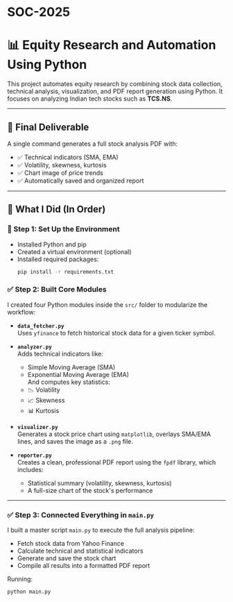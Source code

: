 # SOC-2025
# 📊 Equity Research and Automation Using Python

This project automates equity research by combining stock data collection, technical analysis, visualization, and PDF report generation using Python. It focuses on analyzing Indian tech stocks such as **TCS.NS**.

---

## 🚀 Final Deliverable

A single command generates a full stock analysis PDF with:
- ✅ Technical indicators (SMA, EMA)
- ✅ Volatility, skewness, kurtosis
- ✅ Chart image of price trends
- ✅ Automatically saved and organized report

---

## 📌 What I Did (In Order)

### 🔧 Step 1: Set Up the Environment
- Installed Python and pip
- Created a virtual environment (optional)
- Installed required packages:
  ```bash
  pip install -r requirements.txt

### ✅ Step 2: Built Core Modules

I created four Python modules inside the `src/` folder to modularize the workflow:

- **`data_fetcher.py`**  
  Uses `yfinance` to fetch historical stock data for a given ticker symbol.

- **`analyzer.py`**  
  Adds technical indicators like:
  - Simple Moving Average (SMA)
  - Exponential Moving Average (EMA)  
  And computes key statistics:
  - 📉 Volatility  
  - 📈 Skewness  
  - 📊 Kurtosis

- **`visualizer.py`**  
  Generates a stock price chart using `matplotlib`, overlays SMA/EMA lines, and saves the image as a `.png` file.

- **`reporter.py`**  
  Creates a clean, professional PDF report using the `fpdf` library, which includes:
  - Statistical summary (volatility, skewness, kurtosis)
  - A full-size chart of the stock's performance

---

### ✅ Step 3: Connected Everything in `main.py`

I built a master script `main.py` to execute the full analysis pipeline:

- Fetch stock data from Yahoo Finance
- Calculate technical and statistical indicators
- Generate and save the stock chart
- Compile all results into a formatted PDF report

Running:
```bash
python main.py
